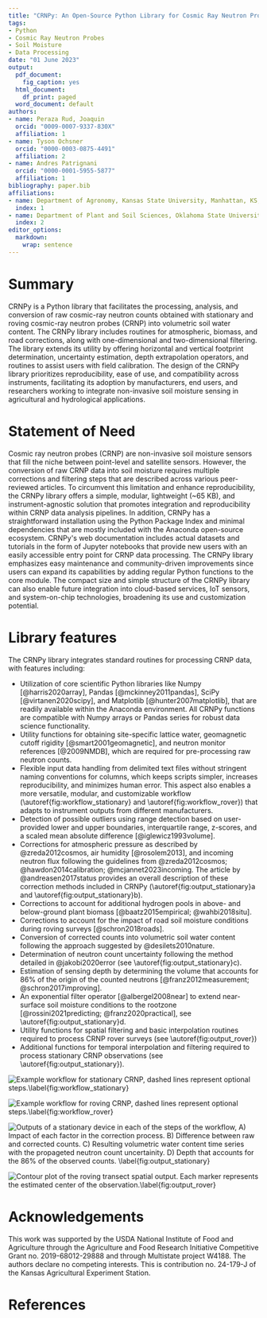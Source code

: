 ```yaml
---
title: "CRNPy: An Open-Source Python Library for Cosmic Ray Neutron Probe Data Processing"
tags:
- Python
- Cosmic Ray Neutron Probes
- Soil Moisture
- Data Processing
date: "01 June 2023"
output:
  pdf_document:
    fig_caption: yes
  html_document:
    df_print: paged
  word_document: default
authors:
- name: Peraza Rud, Joaquin
  orcid: "0009-0007-9337-830X"
  affiliation: 1
- name: Tyson Ochsner
  orcid: "0000-0003-0875-4491"
  affiliation: 2
- name: Andres Patrignani
  orcid: "0000-0001-5955-5877"
  affiliation: 1
bibliography: paper.bib
affiliations:
- name: Department of Agronomy, Kansas State University, Manhattan, KS, USA.
  index: 1
- name: Department of Plant and Soil Sciences, Oklahoma State University, Stillwater, OK, USA.
  index: 2
editor_options:
  markdown:
    wrap: sentence
---
```


# Summary

CRNPy is a Python library that facilitates the processing, analysis, and conversion of raw cosmic-ray neutron counts obtained with stationary and roving cosmic-ray neutron probes (CRNP) into volumetric soil water content. The CRNPy library includes routines for atmospheric, biomass, and road corrections, along with one-dimensional and two-dimensional filtering. The library extends its utility by offering horizontal and vertical footprint determination, uncertainty estimation, depth extrapolation operators, and routines to assist users with field calibration. The design of the CRNPy library prioritizes reproducibility, ease of use, and compatibility across instruments, facilitating its adoption by manufacturers, end users, and researchers working to integrate non-invasive soil moisture sensing in agricultural and hydrological applications. 

# Statement of Need

Cosmic ray neutron probes (CRNP) are non-invasive soil moisture sensors that fill the niche between point-level and satellite sensors. However, the conversion of raw CRNP data into soil moisture requires multiple corrections and filtering steps that are described across various peer-reviewed articles. To circumvent this limitation and enhance reproducibility, the CRNPy library offers a simple, modular, lightweight (~65 KB), and instrument-agnostic solution that promotes integration and reproducibility within CRNP data analysis pipelines. In addition, CRNPy has a straightforward installation using the Python Package Index and minimal dependencies that are mostly included with the Anaconda open-source ecosystem. CRNPy's web documentation includes actual datasets and tutorials in the form of Jupyter notebooks that provide new users with an easily accessible entry point for CRNP data processing. The CRNPy library emphasizes easy maintenance and community-driven improvements since users can expand its capabilities by adding regular Python functions to the core module. The compact size and simple structure of the CRNPy library can also enable future integration into cloud-based services, IoT sensors, and system-on-chip technologies, broadening its use and customization potential.

# Library features

The CRNPy library integrates standard routines for processing CRNP data, with features including:


- Utilization of core scientific Python libraries like Numpy [@harris2020array], Pandas [@mckinney2011pandas], SciPy [@virtanen2020scipy], and Matplotlib [@hunter2007matplotlib], that are readily available within the Anaconda environment. All CRNPy functions are compatible with Numpy arrays or Pandas series for robust data science functionality.
- Utility functions for obtaining site-specific lattice water, geomagnetic cutoff rigidity [@smart2001geomagnetic], and neutron monitor references [@2009NMDB], which are required for pre-processing raw neutron counts.
- Flexible input data handling from delimited text files without stringent naming conventions for columns, which keeps scripts simpler, increases reproducibility, and minimizes human error. This aspect also enables a more versatile, modular, and customizable workflow (\autoref{fig:workflow_stationary} and \autoref{fig:workflow_rover}) that adapts to instrument outputs from different manufacturers.
- Detection of possible outliers using range detection based on user-provided lower and upper boundaries, interquartile range, z-scores, and a scaled mean absolute difference  [@iglewicz1993volume].
- Corrections for atmospheric pressure as described by @zreda2012cosmos, air humidity [@rosolem2013], and incoming neutron flux following the guidelines from @zreda2012cosmos; @hawdon2014calibration; @mcjannet2023incoming. The article by @andreasen2017status provides an overall description of these correction methods included in CRNPy (\autoref{fig:output_stationary}a and \autoref{fig:output_stationary}b).
- Corrections to account for additional hydrogen pools in above- and below-ground plant biomass [@baatz2015empirical; @wahbi2018situ].
- Corrections to account for the impact of road soil moisture conditions during roving surveys [@schron2018roads].
- Conversion of corrected counts into volumetric soil water content following the approach suggested by @desilets2010nature.
- Determination of neutron count uncertainty following the method detailed in @jakobi2020error (see \autoref{fig:output_stationary}c). 
- Estimation of sensing depth by determining the volume that accounts for 86% of the origin of the counted neutrons [@franz2012measurement; @schron2017improving].
- An exponential filter operator [@albergel2008near] to extend near-surface soil moisture conditions to the rootzone [@rossini2021predicting; @franz2020practical], see \autoref{fig:output_stationary}d.
- Utility functions for spatial filtering and basic interpolation routines required to process CRNP rover surveys (see \autoref{fig:output_rover})
- Additional functions for temporal interpolation and filtering required to process stationary CRNP observations  (see \autoref{fig:output_stationary}).

![Example workflow for stationary CRNP, dashed lines represent optional steps.\label{fig:workflow_stationary}](figures/workflow_rdt.png)

![Example workflow for roving CRNP, dashed lines represent optional steps.\label{fig:workflow_rover}](figures/workflow_hydroinnova.png)

![Outputs of a stationary device in each of the steps of the workflow, A) Impact of each factor in the correction process. B) Difference between raw and corrected counts. C) Resulting volumetric water content time series with the propageted neutron count uncertainity. D) Depth that accounts for the 86% of the observed counts.  \label{fig:output_stationary}](figures/timeseries.png)

![Contour plot of the roving transect spatial output. Each marker represents the estimated center of the observation.\label{fig:output_rover}](figures/rover.png)

# Acknowledgements

This work was supported by the USDA National Institute of Food and Agriculture through the Agriculture and Food Research Initiative Competitive Grant no. 2019-68012-29888 and through Multistate project W4188. The authors declare no competing interests. This is contribution no. 24-179-J of the Kansas Agricultural Experiment Station.

# References

